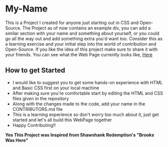 # My-Name
This is a Project I created for anyone just starting out in CSS and Open-Source. The Project as of now contains an example div, you can add a similar section with your name and something about yourself, or you could go all the way out and add something extra you'd want too. Consider this as a learning exercise and your initial step into the world of contribution and Open-Source. If you like the idea of this project make sure to share it with your friends. You can see what the Web Page currently looks like, [Here](https://vansh-goel.github.io/My-Name/)

## How to get Started
- I would like to suggest you to get some hands-on experience with HTML and Basic CSS first on your local machine
- After making sure you're comfortable start by editing the HTML and CSS files given in the repository 
- Along with the changes made to the code, add your name in the CONTRIBUTORS.md file
- This is a learning experience so don't worry too much about it, just get started and let's all build this WebPage together
- Happy Contributing!!

**Yes This Project was Inspired from Shawshank Redemption's "Brooks Was Here"**
